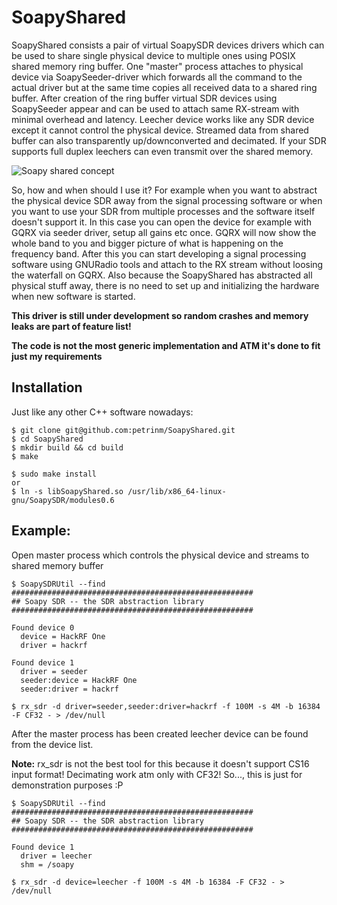 # SoapyShared

SoapyShared consists a pair of virtual SoapySDR devices drivers which can be used to share single physical device to multiple ones using POSIX shared memory ring buffer.
One "master" process attaches to physical device via SoapySeeder-driver which forwards all the command to the actual driver but at the same time copies all received data to a shared ring buffer. After creation of the ring buffer virtual SDR devices using SoapySeeder appear and can be used to attach same RX-stream with minimal overhead and latency. Leecher device works like any SDR device except it cannot control the physical device. Streamed data from shared buffer can also transparently up/downconverted and decimated.
If your SDR supports full duplex leechers can even transmit over the shared memory.

![Soapy shared concept](https://docs.google.com/drawings/d/e/2PACX-1vSbQW4phBrNhbSARNJSPidplieuvZHWbtbqygT7g5WRM7pPFH-G8X65-gh8hFSdb-U2iZUYz3AGw1vG/pub?w=1296&amp;h=648)

So, how and when should I use it?
For example when you want to abstract the physical device SDR away from the signal processing software or when you want to use your SDR from multiple processes and the software itself doesn't support it. In this case you can open the device for example with GQRX via seeder driver, setup all gains etc once. GQRX will now show the whole band to you and bigger picture of what is happening on the frequency band. After this you can start developing a signal processing software using GNURadio tools and attach to the RX stream without loosing the waterfall on GQRX. Also because the SoapyShared has abstracted all physical stuff away, there is no need to set up and initializing the hardware when new software is started.


**This driver is still under development so random crashes and memory leaks are part of feature list!**

**The code is not the most generic implementation and ATM it's done to fit just my requirements**


## Installation

Just like any other C++ software nowadays:

```
$ git clone git@github.com:petrinm/SoapyShared.git
$ cd SoapyShared
$ mkdir build && cd build
$ make

$ sudo make install
or
$ ln -s libSoapyShared.so /usr/lib/x86_64-linux-gnu/SoapySDR/modules0.6
```


## Example:

Open master process which controls the physical device and streams to shared memory buffer
```
$ SoapySDRUtil --find
######################################################
## Soapy SDR -- the SDR abstraction library
######################################################

Found device 0
  device = HackRF One
  driver = hackrf

Found device 1
  driver = seeder
  seeder:device = HackRF One
  seeder:driver = hackrf

$ rx_sdr -d driver=seeder,seeder:driver=hackrf -f 100M -s 4M -b 16384 -F CF32 - > /dev/null
```

After the master process has been created leecher device can be found from the device list.

**Note:** rx_sdr is not the best tool for this because it doesn't support CS16 input format! Decimating work atm only with CF32!
So..., this is just for demonstration purposes :P

```
$ SoapySDRUtil --find
######################################################
## Soapy SDR -- the SDR abstraction library
######################################################

Found device 1
  driver = leecher
  shm = /soapy

$ rx_sdr -d device=leecher -f 100M -s 4M -b 16384 -F CF32 - > /dev/null
```
